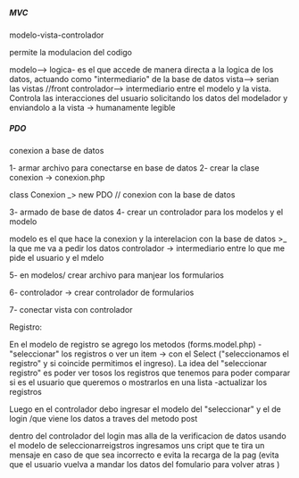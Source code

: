 ##### MVC
modelo-vista-controlador

permite la modulacion del codigo

modelo--> logica- es el que accede de manera directa a la logica de los datos, actuando como "intermediario" de la base de datos
vista--> serian las vistas //front
controlador--> intermediario entre el modelo y la vista. Controla las interacciones del usuario solicitando los datos del modelador y enviandolo a la vista -> humanamente legible

##### PDO
conexion a base de datos

1- armar archivo para conectarse en base de datos
2- crear la clase conexion -> conexion.php

class Conexion _> new PDO // conexion con la base de datos

3- armado de base de datos
4- crear un controlador para los modelos y el modelo

modelo es el que hace la conexion y la interelacion con la base de datos >_ la que me va a pedir los datos
controlador -> intermediario entre lo que me pide el usuario y el mdelo

5- en modelos/ crear archivo para manjear los formularios

6- controlador -> crear controlador de formularios

7- conectar vista con controlador

Registro:

En el modelo de registro se agrego los metodos (forms.model.php)
-"seleccionar" los registros o ver un item -> con el Select ("seleccionamos el registro" y si coincide permitimos el ingreso). La idea del "seleccionar registro" es poder ver tosos los registros que tenemos para poder comparar si es el usuario que queremos o mostrarlos en una lista
-actualizar los registros

Luego en el controlador debo ingresar el modelo del "seleccionar" y el de login /que viene los datos a traves del metodo post

dentro del controlador del login mas alla de la verificacion de datos usando el modelo de seleccionarreigstros ingresamos uns cript que te tira un mensaje en caso de que sea  incorrecto e evita la recarga de la pag (evita que el usuario vuelva a  mandar los datos del fomulario para volver atras )